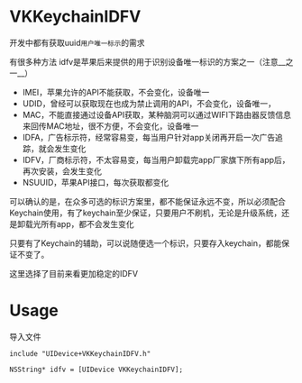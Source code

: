 # VKKeychainIDFV

开发中都有获取uuid`用户唯一标示`的需求

有很多种方法
idfv是苹果后来提供的用于识别设备唯一标识的方案之一（注意__之一__）


- IMEI，苹果允许的API不能获取，不会变化，设备唯一
- UDID，曾经可以获取现在也成为禁止调用的API，不会变化，设备唯一，
- MAC，不能直接通过设备API获取，某种脑洞可以通过WIFI下路由器反馈信息来回传MAC地址，很不方便，不会变化，设备唯一
- IDFA，广告标示符，经常容易变，每当用户针对app关闭再开启一次广告追踪，就会发生变化
- IDFV，厂商标示符，不太容易变，每当用户卸载完app厂家旗下所有app后，再次安装，会发生变化
- NSUUID，苹果API接口，每次获取都变化

可以确认的是，在众多可选的标识方案里，都不能保证永远不变，所以必须配合Keychain使用，有了keychain至少保证，只要用户不刷机，无论是升级系统，还是卸载光所有app，都不会发生变化

只要有了Keychain的辅助，可以说随便选一个标识，只要存入keychain，都能保证不变了。

这里选择了目前来看更加稳定的IDFV


# Usage

导入文件

`include "UIDevice+VKKeychainIDFV.h"`

`NSString* idfv = [UIDevice VKKeychainIDFV];`